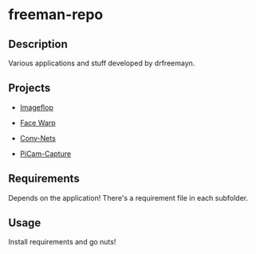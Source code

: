 # freeman-repo

## Description

Various applications and stuff developed by drfreemayn.

## Projects

- [Imageflop](image-flop/)

- [Face Warp](face-warp/)

- [Conv-Nets](conv-nets/)

- [PiCam-Capture](picam-capture/)

## Requirements

Depends on the application!
There's a requirement file in each subfolder.

## Usage

Install requirements and go nuts!
